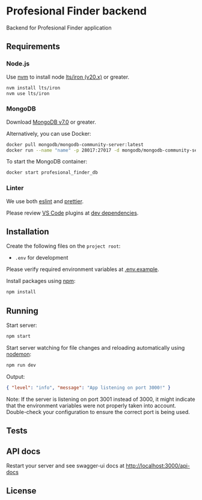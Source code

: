 # Profesional Finder backend

Backend for Profesional Finder application

## Requirements

### Node.js

Use [nvm](https://github.com/nvm-sh/nvm) to install node [lts/iron (v20.x)](https://nodejs.org/en/download/) or greater.

```bash
nvm install lts/iron
nvm use lts/iron
```

### MongoDB

Download [MongoDB v7.0](https://docs.mongodb.com/manual/installation/) or greater.

Alternatively, you can use Docker:

```bash
docker pull mongodb/mongodb-community-server:latest
docker run --name "name" -p 28017:27017 -d mongodb/mongodb-community-server:latest
```

To start the MongoDB container:

```bash
docker start profesional_finder_db
```

### Linter

We use both [eslint](https://eslint.org/) and [prettier](https://prettier.io/).

Please review [VS Code](https://code.visualstudio.com/) plugins at [dev dependencies](package.json).

## Installation

Create the following files on the `project root`:

- `.env` for development

Please verify required environment variables at [.env.example](.env.example).

Install packages using [npm](https://www.npmjs.com/):

```bash
npm install
```

## Running

Start server:

```bash
npm start
```

Start server watching for file changes and reloading automatically using [nodemon](https://github.com/remy/nodemon/):

```bash
npm run dev
```

Output:

```json
{ "level": "info", "message": "App listening on port 3000!" }
```

Note: If the server is listening on port 3001 instead of 3000, it might indicate that the environment variables were not properly taken into account. Double-check your configuration to ensure the correct port is being used.

## Tests

## API docs

Restart your server and see swagger-ui docs at [http://localhost:3000/api-docs](http://localhost:3000/api-docs)

## License
